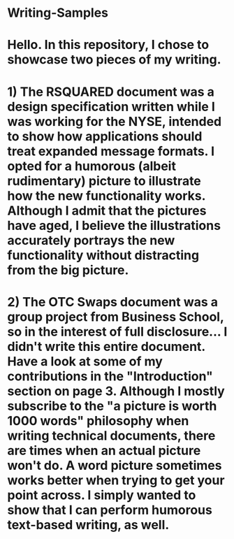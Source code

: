 # Writing-Samples
# Hello. In this repository, I chose to showcase two pieces of my writing. 
#  1) The RSQUARED document was a design specification written while I was working for the NYSE, intended to show how applications should treat expanded message formats. I opted for a humorous (albeit rudimentary) picture to illustrate how the new functionality works. Although I admit that the pictures have aged, I believe the illustrations accurately portrays the new functionality without distracting from the big picture. 

# 2) The OTC Swaps document was a group project from Business School, so in the interest of full disclosure... I didn't write this entire document. Have a look at some of my contributions in the "Introduction" section on page 3. Although I mostly subscribe to the "a picture is worth 1000 words" philosophy when writing technical documents, there are times when an actual picture won't do. A word picture sometimes works better when trying to get your point across. I simply wanted to show that I can perform humorous text-based writing, as well. 
